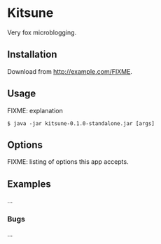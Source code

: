 # Kitsune

Very fox microblogging.

## Installation

Download from http://example.com/FIXME.

## Usage

FIXME: explanation

    $ java -jar kitsune-0.1.0-standalone.jar [args]

## Options

FIXME: listing of options this app accepts.

## Examples

...

### Bugs

...
